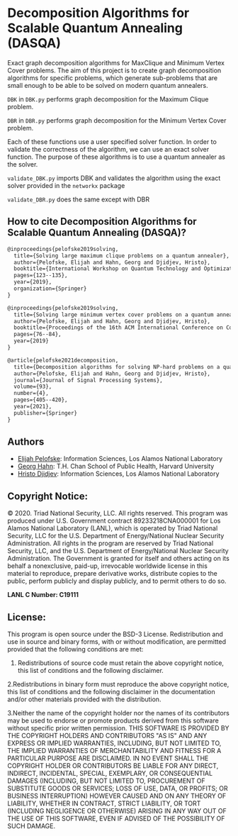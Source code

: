 # Decomposition Algorithms for Scalable Quantum Annealing (DASQA)
Exact graph decomposition algorithms for MaxClique and Minimum Vertex Cover problems. The aim of this project is to create graph decomposition algorithms for specific problems, which generate sub-problems that are small enough to be able to be solved on modern quantum annealers. 

```DBK``` in ```DBK.py``` performs graph decomposition for the Maximum Clique problem. 

```DBR``` in ```DBR.py``` performs graph decomposition for the Minimum Vertex Cover problem. 

Each of these functions use a user specified solver function. In order to validate the correctness of the algorithm, we can use an exact solver function. The purpose of these algorithms is to use a quantum annealer as the solver. 

```validate_DBK.py``` imports DBK and validates the algorithm using the exact solver provided in the ```networkx``` package

```validate_DBR.py``` does the same except with DBR

## How to cite Decomposition Algorithms for Scalable Quantum Annealing (DASQA)?
```latex
@inproceedings{pelofske2019solving,
  title={Solving large maximum clique problems on a quantum annealer},
  author={Pelofske, Elijah and Hahn, Georg and Djidjev, Hristo},
  booktitle={International Workshop on Quantum Technology and Optimization Problems},
  pages={123--135},
  year={2019},
  organization={Springer}
}

@inproceedings{pelofske2019solving,
  title={Solving large minimum vertex cover problems on a quantum annealer},
  author={Pelofske, Elijah and Hahn, Georg and Djidjev, Hristo},
  booktitle={Proceedings of the 16th ACM International Conference on Computing Frontiers},
  pages={76--84},
  year={2019}
}

@article{pelofske2021decomposition,
  title={Decomposition algorithms for solving NP-hard problems on a quantum annealer},
  author={Pelofske, Elijah and Hahn, Georg and Djidjev, Hristo},
  journal={Journal of Signal Processing Systems},
  volume={93},
  number={4},
  pages={405--420},
  year={2021},
  publisher={Springer}
}
```

## Authors
- [Elijah Pelofske](mailto:epelofske@lanl.gov): Information Sciences, Los Alamos National Laboratory
- [Georg Hahn](mailto:ghahn@hsph.harvard.edu): T.H. Chan School of Public Health, Harvard University
- [Hristo Djidjev](mailto:djidjev@lanl.gov): Information Sciences, Los Alamos National Laboratory

## Copyright Notice:
© 2020. Triad National Security, LLC. All rights reserved.
This program was produced under U.S. Government contract 89233218CNA000001 for Los Alamos
National Laboratory (LANL), which is operated by Triad National Security, LLC for the U.S.
Department of Energy/National Nuclear Security Administration. All rights in the program are
reserved by Triad National Security, LLC, and the U.S. Department of Energy/National Nuclear
Security Administration. The Government is granted for itself and others acting on its behalf a
nonexclusive, paid-up, irrevocable worldwide license in this material to reproduce, prepare
derivative works, distribute copies to the public, perform publicly and display publicly, and to permit
others to do so.

**LANL C Number: C19111**

## License:
This program is open source under the BSD-3 License.
Redistribution and use in source and binary forms, with or without modification, are permitted
provided that the following conditions are met:
1. Redistributions of source code must retain the above copyright notice, this list of conditions and
the following disclaimer.

2.Redistributions in binary form must reproduce the above copyright notice, this list of conditions
and the following disclaimer in the documentation and/or other materials provided with the
distribution.

3.Neither the name of the copyright holder nor the names of its contributors may be used to endorse
or promote products derived from this software without specific prior written permission.
THIS SOFTWARE IS PROVIDED BY THE COPYRIGHT HOLDERS AND CONTRIBUTORS "AS
IS" AND ANY EXPRESS OR IMPLIED WARRANTIES, INCLUDING, BUT NOT LIMITED TO, THE
IMPLIED WARRANTIES OF MERCHANTABILITY AND FITNESS FOR A PARTICULAR
PURPOSE ARE DISCLAIMED. IN NO EVENT SHALL THE COPYRIGHT HOLDER OR
CONTRIBUTORS BE LIABLE FOR ANY DIRECT, INDIRECT, INCIDENTAL, SPECIAL,
EXEMPLARY, OR CONSEQUENTIAL DAMAGES (INCLUDING, BUT NOT LIMITED TO,
PROCUREMENT OF SUBSTITUTE GOODS OR SERVICES; LOSS OF USE, DATA, OR PROFITS;
OR BUSINESS INTERRUPTION) HOWEVER CAUSED AND ON ANY THEORY OF LIABILITY,
WHETHER IN CONTRACT, STRICT LIABILITY, OR TORT (INCLUDING NEGLIGENCE OR
OTHERWISE) ARISING IN ANY WAY OUT OF THE USE OF THIS SOFTWARE, EVEN IF
ADVISED OF THE POSSIBILITY OF SUCH DAMAGE.
